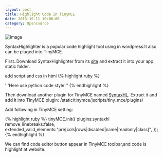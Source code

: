 ```yaml
---
layout: post
title: Highlight Code In TinyMCE
date: 2013-10-11 10:00:00
category: Opensource
---
```


![image](http://andward-blog-picture.qiniudn.com/girl3.jpg)

SyntaxHighlighter is a popular code highlight tool using in wordpress.It also can be pluged into TinyMCE.

First..Download SyntaxHighlighter from its [site][lighter-link] and extract it into your app static folder.

add script and css in html
{% highlight ruby %}
<script type="text/javascript" src="/static/syntaxhighlighter/scripts/shCore.js">
</script>
<script type="text/javascript" src="/static/syntaxhighlighter/scripts/shBrushPython.js">
</script> '''Here use python code style'''
<script type="text/javascript">
SyntaxHighlighter.all();
</script>
<link type="text/css" rel="stylesheet" href="/static/syntaxhighlighter/styles/shCoreDefault.css"/>
<link type="text/css" rel="stylesheet" href="/static/syntaxhighlighter/styles/shCore.css"/>
{% endhighlight %}

Then download another plugin for TinyMCE named [SyntaxHL][SyntaxHL-link]. Extract it and add it into TinyMCE plugin: /static/tinymce/jscripts/tiny_mce/plugins/

Add following in TinyMCE setting:

{% highlight ruby %}
tinyMCE.init({
plugins:syntaxhl
remove_linebreaks:false,
extended_valid_elements:"pre[cols|rows|disabled|name|readonly|class]",
});
{% endhighlight %}

We can find code editor button appear in TinyMCE toolbar,and code is highlight at website.


[lighter-link]: http://alexgorbatchev.com/SyntaxHighlighter/
[SyntaxHL-link]: https://github.com/RichGuk/syntaxhl